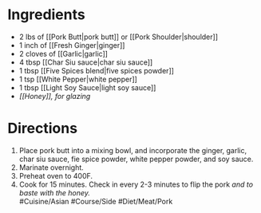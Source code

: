 # Ingredients
- 2 lbs of [[Pork Butt|pork butt]] or [[Pork Shoulder|shoulder]]
- 1 inch of [[Fresh Ginger|ginger]]
- 2 cloves of [[Garlic|garlic]]
- 4 tbsp [[Char Siu sauce|char siu sauce]]
- 1 tbsp [[Five Spices blend|five spices powder]]
- 1 tsp [[White Pepper|white pepper]]
- 1 tbsp [[Light Soy Sauce|light soy sauce]]
- *[[Honey]], for glazing*
# Directions
1. Place pork butt into a mixing bowl, and incorporate the ginger, garlic, char siu sauce, fie spice powder, white pepper powder, and soy sauce.
2. Marinate overnight.
3. Preheat oven to 400F.
4. Cook for 15 minutes. Check in every 2-3 minutes to flip the pork *and to baste with the honey.*	
#Cuisine/Asian #Course/Side #Diet/Meat/Pork 